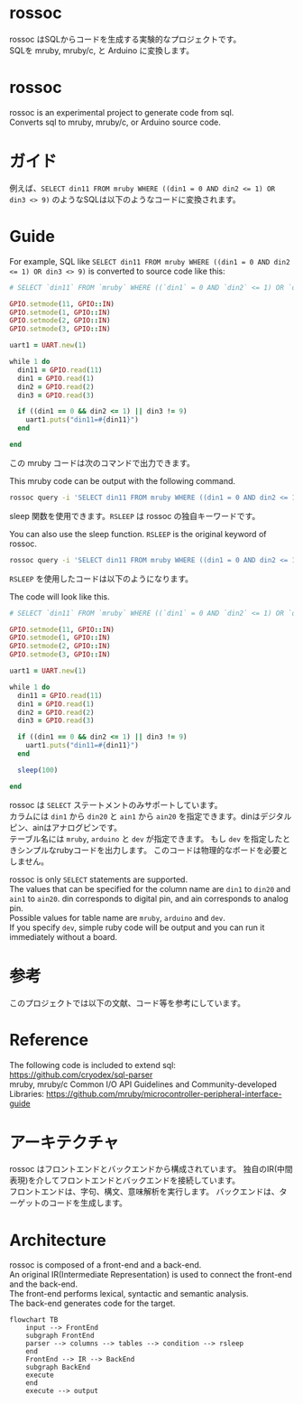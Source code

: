 <!---------------------------->
<!-- multilingual suffix: en, ja -->
<!-- no suffix: en -->
<!---------------------------->

<!-- [ja] -->
# rossoc
rossoc はSQLからコードを生成する実験的なプロジェクトです。  
SQLを mruby, mruby/c, と Arduino に変換します。 

<!-- [en] -->
# rossoc
rossoc is an experimental project to generate code from sql.  
Converts sql to mruby, mruby/c, or Arduino source code.

<!-- [ja] -->
# ガイド
例えば、`SELECT din11 FROM mruby WHERE ((din1 = 0 AND din2 <= 1) OR din3 <> 9)` のようなSQLは以下のようなコードに変換されます。  

<!-- [en] -->
# Guide
For example, SQL like `SELECT din11 FROM mruby WHERE ((din1 = 0 AND din2 <= 1) OR din3 <> 9)` is converted to source code like this:

<!-- [common] -->
```ruby
# SELECT `din11` FROM `mruby` WHERE ((`din1` = 0 AND `din2` <= 1) OR `din3` <> 9)

GPIO.setmode(11, GPIO::IN)
GPIO.setmode(1, GPIO::IN)
GPIO.setmode(2, GPIO::IN)
GPIO.setmode(3, GPIO::IN)

uart1 = UART.new(1)

while 1 do
  din11 = GPIO.read(11)
  din1 = GPIO.read(1)
  din2 = GPIO.read(2)
  din3 = GPIO.read(3)

  if ((din1 == 0 && din2 <= 1) || din3 != 9)
    uart1.puts("din11=#{din11}")
  end

end
```

<!-- [ja] -->
この mruby コードは次のコマンドで出力できます。  

<!-- [en] -->
This mruby code can be output with the following command.

<!-- [common] -->
```bash
rossoc query -i 'SELECT din11 FROM mruby WHERE ((din1 = 0 AND din2 <= 1) OR din3 <> 9)' -o test.rb
```

<!-- [ja] -->
sleep 関数を使用できます。`RSLEEP` は rossoc の独自キーワードです。

<!-- [en] -->
You can also use the sleep function. `RSLEEP` is the original keyword of rossoc.

<!-- [common] -->
```bash
rossoc query -i 'SELECT din11 FROM mruby WHERE ((din1 = 0 AND din2 <= 1) OR din3 <> 9) RSLEEP 100' -o test.rb
```

<!-- [ja] -->
`RSLEEP` を使用したコードは以下のようになります。

<!-- [en] -->
The code will look like this.

<!-- [common] -->
```ruby
# SELECT `din11` FROM `mruby` WHERE ((`din1` = 0 AND `din2` <= 1) OR `din3` <> 9) RSLEEP 100

GPIO.setmode(11, GPIO::IN)
GPIO.setmode(1, GPIO::IN)
GPIO.setmode(2, GPIO::IN)
GPIO.setmode(3, GPIO::IN)

uart1 = UART.new(1)

while 1 do
  din11 = GPIO.read(11)
  din1 = GPIO.read(1)
  din2 = GPIO.read(2)
  din3 = GPIO.read(3)

  if ((din1 == 0 && din2 <= 1) || din3 != 9)
    uart1.puts("din11=#{din11}")
  end

  sleep(100)

end
```

<!-- [ja] -->
rossoc は `SELECT` ステートメントのみサポートしています。  
カラムには `din1` から `din20` と `ain1` から `ain20` を指定できます。dinはデジタルピン、ainはアナログピンです。  
テーブル名には `mruby`, `arduino` と `dev` が指定できます。
もし `dev` を指定したときシンプルなrubyコードを出力します。 このコードは物理的なボードを必要としません。

<!-- [en] -->
rossoc is only `SELECT` statements are supported.  
The values ​​that can be specified for the column name are `din1` to `din20` and `ain1` to `ain20`. din corresponds to digital pin, and ain corresponds to analog pin.  
Possible values ​​for table name are `mruby`, `arduino` and `dev`.  
If you specify `dev`, simple ruby ​​code will be output and you can run it immediately without a board.

<!-- [ja] -->
# 参考

このプロジェクトでは以下の文献、コード等を参考にしています。  

<!-- [en] -->
# Reference

<!-- [common] -->
The following code is included to extend sql: https://github.com/cryodex/sql-parser  
mruby, mruby/c Common I/O API Guidelines and Community-developed Libraries: https://github.com/mruby/microcontroller-peripheral-interface-guide

<!-- [ja] -->
# アーキテクチャ
rossoc はフロントエンドとバックエンドから構成されています。
独自のIR(中間表現)を介してフロントエンドとバックエンドを接続しています。  
フロントエンドは、字句、構文、意味解析を実行します。
バックエンドは、ターゲットのコードを生成します。

<!-- [en] -->
# Architecture
rossoc is composed of a front-end and a back-end.  
An original IR(Intermediate Representation) is used to connect the front-end and the back-end.  
The front-end performs lexical, syntactic and semantic analysis.  
The back-end generates code for the target.

<!-- [common] -->
```mermaid
flowchart TB
    input --> FrontEnd
    subgraph FrontEnd
    parser --> columns --> tables --> condition --> rsleep
    end
    FrontEnd --> IR --> BackEnd
    subgraph BackEnd
    execute
    end
    execute --> output
```